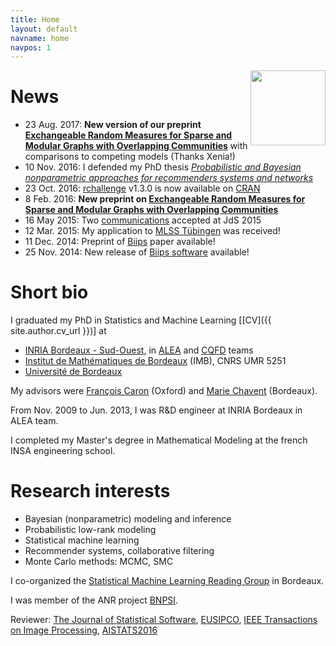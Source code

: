 ```yaml
---
title: Home
layout: default
navname: home
navpos: 1
---
```


<img src="https://github.com/adrtod.png" style="float:right;height:120px;">

News
====
- 23 Aug. 2017: **New version of our preprint [Exchangeable Random Measures for Sparse and Modular Graphs with Overlapping Communities](http://arxiv.org/abs/1602.02114v2)** with comparisons to competing models (Thanks Xenia!)
- 10 Nov. 2016: I defended my PhD thesis [_Probabilistic and Bayesian nonparametric approaches for recommenders systems and networks_](pub.html)
- 23 Oct. 2016: [rchallenge](https://adrtod.github.io/rchallenge/) v1.3.0 is now available on [CRAN](http://cran.r-project.org/web/packages/rchallenge/)
- 8 Feb. 2016: **New preprint on [Exchangeable Random Measures for Sparse and Modular Graphs with Overlapping Communities](http://arxiv.org/abs/1602.02114)**
- 16 May 2015: Two [communications](com.html) accepted at JdS 2015
- 12 Mar. 2015: My application to [MLSS Tübingen](http://mlss.tuebingen.mpg.de/2015/index.html) was received!
- 11 Dec. 2014: Preprint of [Biips](pub.html) paper available!
- 25 Nov. 2014: New release of [Biips software](https://biips.github.io/) available!


Short bio
=========

I graduated my PhD in Statistics and Machine Learning [[CV]({{ site.author.cv_url }})] at

- [INRIA Bordeaux - Sud-Ouest](http://www.inria.fr/centre/bordeaux), in [ALEA](http://alea.bordeaux.inria.fr/) and [CQFD](http://www.inria.fr/en/teams/cqfd) teams
- [Institut de Mathématiques de Bordeaux](http://www.math.u-bordeaux.fr/) (IMB), CNRS UMR 5251
- [Université de Bordeaux](http://www.u-bordeaux.fr/)

My advisors were [François Caron](http://www.stats.ox.ac.uk/~caron/) (Oxford) and [Marie Chavent](http://www.math.u-bordeaux.fr/~machaven/) (Bordeaux).

From Nov. 2009 to Jun. 2013, I was R&D engineer at INRIA Bordeaux in ALEA team.

I completed my Master's degree in Mathematical Modeling at the french INSA engineering school.


Research interests
=========

* Bayesian (nonparametric) modeling and inference
* Probabilistic low-rank modeling
* Statistical machine learning
* Recommender systems, collaborative filtering
* Monte Carlo methods: MCMC, SMC

I co-organized the [Statistical Machine Learning Reading Group](http://www.math.u-bordeaux.fr/~machaven/smiling/) in Bordeaux.

I was member of the ANR project [BNPSI](https://project.inria.fr/bnpsi/).

Reviewer: [The Journal of Statistical Software](http://www.jstatsoft.org/), [EUSIPCO](http://www.eusipco2015.org/), [IEEE Transactions on Image Processing](http://www.signalprocessingsociety.org/publications/periodicals/image-processing/), [AISTATS2016](http://www.aistats.org/)
